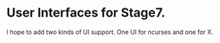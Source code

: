 User Interfaces for Stage7.
=====

I hope to add two kinds of UI support. One UI for ncurses and one for X.